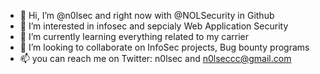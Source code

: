 - 👋 Hi, I’m @n0lsec and right now with @NOLSecurity in Github
- 👀 I’m interested in infosec and sepcialy Web Application Security
- 🌱 I’m currently learning everything related to my carrier
- 💞️ I’m looking to collaborate on InfoSec projects, Bug bounty programs
- 📫 you can reach me on Twitter: n0lsec and n0lseccc@gmail.com

<!---
n0lsecurity/n0lsecurity is a ✨ special ✨ repository because its `README.md` (this file) appears on your GitHub profile.
You can click the Preview link to take a look at your changes.
--->

